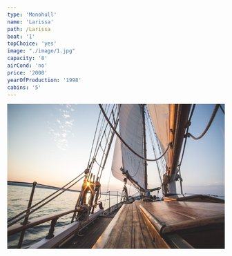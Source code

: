 ```yaml
---
type: 'Monohull'
name: 'Larissa'
path: /Larissa
boat: '1'
topChoice: 'yes'
image: "./image/1.jpg"
capacity: '8'
airCond: 'no'
price: '2000'
yearOfProduction: '1998'
cabins: '5'
---
```



<img src="./image/1.jpg" alt="Title"/>
